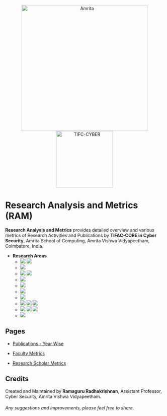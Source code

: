 
<p align="center">
    <img src="https://amrita-tifac-cyber-blockchain.github.io/Amrita-TIFAC-Cyber-Blockchain/AVV_PNG.png" alt ="Amrita" width="400" />
    <img src="https://amrita.edu/wp-content/uploads/2021/09/1597668744269.jpg" alt ="TIFC-CYBER" width="180" />
</p>

# Research Analysis and Metrics (RAM) 

**Research Analysis and Metrics** provides detailed overview and various metrics of Research Activities and Publications by **TIFAC-CORE in Cyber Security**, Amrita School of Computing, Amrita Vishwa Vidyapeetham, Coimbatore, India.

- **Research Areas**
    - ![](https://img.shields.io/badge/-Cryptography-blue) ![](https://img.shields.io/badge/-Cryptanalysis-blue) 
    - ![](https://img.shields.io/badge/-Visual_Cryptography-blue) 
    - ![](https://img.shields.io/badge/-Steganography-blue) ![](https://img.shields.io/badge/-Steganalysis-blue)
    - ![](https://img.shields.io/badge/-Network_Security-blue) 
    - ![](https://img.shields.io/badge/-Android_Security-blue) 
    - ![](https://img.shields.io/badge/-Vulnerability_Assessment-blue)
    - ![](https://img.shields.io/badge/-Cyber_Forensics-blue)  
    - ![](https://img.shields.io/badge/-Blockchain_Technology-blue) ![](https://img.shields.io/badge/-Cryptocurrency_and_NFT-blue) ![](https://img.shields.io/badge/-Metaverse-blue)
    - ![](https://img.shields.io/badge/-Malware-blue) ![](https://img.shields.io/badge/-IDS-blue) ![](https://img.shields.io/badge/-IPS-blue)
    - ![](https://img.shields.io/badge/-Secure_Coding-blue) 

## Pages 
  
- [Publications - Year Wise](Publications/Main.md)

- [Faculty Metrics](RAM-F.md)

- [Research Scholar Metrics](RAM-RA.md)


## Credits
Created and Maintained by **Ramaguru Radhakrishnan**, Assistant Professor, Cyber Security, Amrita Vishwa Vidyapeetham.
<h6> Any suggestions and improvements, please feel free to share. </h6>
